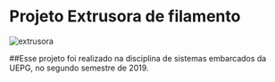 # Projeto Extrusora de filamento
![extrusora](https://user-images.githubusercontent.com/28649769/98033019-a0627e80-1df3-11eb-8bb7-942d4b79c906.png)

##Esse projeto foi realizado na disciplina de sistemas embarcados da UEPG, no segundo semestre de 2019.
